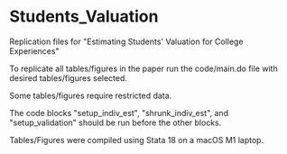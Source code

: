 # Students_Valuation
Replication files for "Estimating Students' Valuation for College Experiences"

To replicate all tables/figures in the paper run the code/main.do file with desired tables/figures selected. 

Some tables/figures require restricted data.

The code blocks "setup_indiv_est", "shrunk_indiv_est", and "setup_validation" should be run before the other blocks.

Tables/Figures were compiled using Stata 18 on a macOS M1 laptop.
